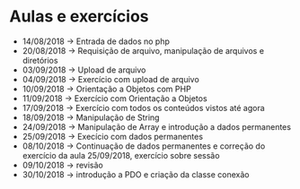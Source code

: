 # Aulas e exercícios
- 14/08/2018 -> Entrada de dados no php
- 20/08/2018 -> Requisição de arquivo, manipulação de arquivos e diretórios
- 03/09/2018 -> Upload de arquivo
- 04/09/2018 -> Exercício com upload de arquivo
- 10/09/2018 -> Orientação a Objetos com PHP
- 11/09/2018 -> Exercício com Orientação a Objetos
- 17/09/2018 -> Exercício com todos os conteúdos vistos até agora
- 18/09/2018 -> Manipulação de String 
- 24/09/2018 -> Manipulação de Array e introdução a dados permanentes 
- 25/09/2018 -> Execício com dados permanentes
- 08/10/2018 -> Continuação de dados permanentes e correção do exercício da aula 25/09/2018, exercício sobre sessão
- 09/10/2018 -> revisão
- 30/10/2018 -> introdução a PDO e criação da classe conexão
